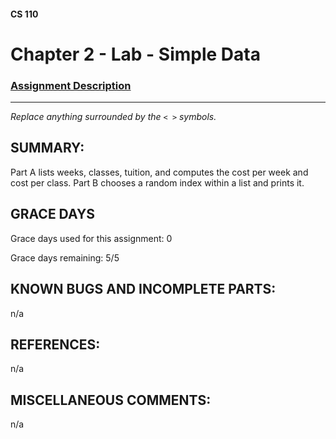 #### CS 110
# Chapter 2 - Lab - Simple Data

### [Assignment Description](https://docs.google.com/document/d/1FEJtyCAl-Vev8L4LBngNbdDVhudky6W-SqmpRh4ngTI/edit?usp=sharing)

***

_Replace anything surrounded by the `< >` symbols._

## SUMMARY:
Part A lists weeks, classes, tuition, and computes the cost per week and cost per class. Part B chooses a random index within a list and prints it.

## GRACE DAYS
Grace days used for this assignment: 0

Grace days remaining: 5/5

## KNOWN BUGS AND INCOMPLETE PARTS:
 n/a

## REFERENCES:
 n/a

## MISCELLANEOUS COMMENTS:
 n/a
